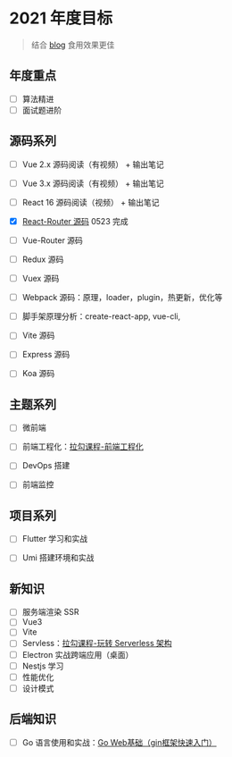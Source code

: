 # 2021 年度目标

> 结合 [blog](https://github.com/Jsmond2016/blog) 食用效果更佳

## 年度重点

- [ ] 算法精进
- [ ] 面试题进阶

## 源码系列

- [ ] Vue 2.x 源码阅读（有视频） + 输出笔记
- [ ] Vue 3.x 源码阅读（有视频） + 输出笔记
- [ ] React 16 源码阅读（视频） + 输出笔记
- [x] [React-Router 源码](https://github.com/Jsmond2016/react-router-dom-nut) 0523 完成
- [ ] Vue-Router 源码
- [ ] Redux 源码
- [ ] Vuex 源码
- [ ] Webpack 源码：原理，loader，plugin，热更新，优化等
- [ ] 脚手架原理分析：create-react-app, vue-cli,
- [ ] Vite 源码
- [ ] Express 源码
- [ ] Koa 源码



## 主题系列

- [ ] 微前端
- [ ] 前端工程化：[拉勾课程-前端工程化](https://kaiwu.lagou.com/course/courseInfo.htm?courseId=416#/content)
- [ ] DevOps 搭建
- [ ] 前端监控



## 项目系列

- [ ] Flutter 学习和实战
- [ ] Umi 搭建环境和实战



## 新知识

- [ ] 服务端渲染 SSR
- [ ] Vue3
- [ ] Vite
- [ ] Servless：[拉勾课程-玩转 Serverless 架构](https://kaiwu.lagou.com/course/courseInfo.htm?courseId=589#/content)
- [ ] Electron 实战跨端应用（桌面）
- [ ] Nestjs 学习
- [ ] 性能优化
- [ ] 设计模式

## 后端知识

- [ ] Go 语言使用和实战：[Go Web基础（gin框架快速入门）](https://study.163.com/course/courseMain.htm?courseId=1210182958)
